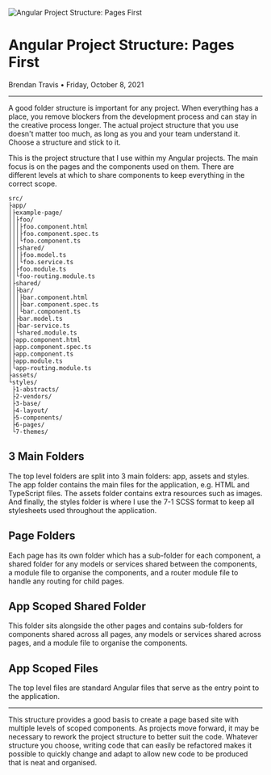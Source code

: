 ![Angular Project Structure: Pages First](assets/images/blog/angular-project-structure-pages-first_1024x769.jpg "Angular Project Structure: Pages First")
# Angular Project Structure: Pages First
Brendan Travis • Friday, October 8, 2021

---

A good folder structure is important for any project. When everything has a place,
you remove blockers from the development process and can stay in the creative
process longer. The actual project structure that you use doesn't matter too much, 
as long as you and your team understand it. Choose a structure and stick to it.

This is the project structure that I use within my Angular projects. The main focus
is on the pages and the components used on them. There are different levels at which 
to share components to keep everything in the correct scope.

```
src/
├app/
│├example-page/
││├foo/
│││├foo.component.html
│││├foo.component.spec.ts
│││└foo.component.ts
││├shared/
│││├foo.model.ts
│││└foo.service.ts
││├foo.module.ts
││└foo-routing.module.ts
│├shared/
││├bar/
│││├bar.component.html
│││├bar.component.spec.ts
│││└bar.component.ts
││├bar.model.ts
││├bar-service.ts
││└shared.module.ts
│├app.component.html
│├app.component.spec.ts
│├app.component.ts
│├app.module.ts
│└app-routing.module.ts
├assets/
└styles/
 ├1-abstracts/
 ├2-vendors/
 ├3-base/
 ├4-layout/
 ├5-components/
 ├6-pages/
 └7-themes/
```

## 3 Main Folders
The top level folders are split into 3 main folders: app, assets and styles. The 
app folder contains the main files for the application, e.g. HTML and TypeScript 
files. The assets folder contains extra resources such as images. And finally, the 
styles folder is where I use the 7-1 SCSS format to keep all stylesheets used
throughout the application.

## Page Folders
Each page has its own folder which has a sub-folder for each component, a shared
folder for any models or services shared between the components, a module file
to organise the components, and a router module file to handle any routing for 
child pages.

## App Scoped Shared Folder
This folder sits alongside the other pages and contains sub-folders for components
shared across all pages, any models or services shared across pages, and a module 
file to organise the components.

## App Scoped Files
The top level files are standard Angular files that serve as the entry point to 
the application.

---

This structure provides a good basis to create a page based site with multiple levels
of scoped components. As projects move forward, it may be necessary to rework the
project structure to better suit the code. Whatever structure you choose, writing 
code that can easily be refactored makes it possible to quickly change and adapt 
to allow new code to be produced that is neat and organised.
